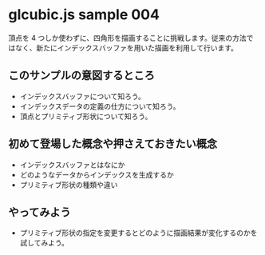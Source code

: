 # glcubic.js sample 004

頂点を 4 つしか使わずに、四角形を描画することに挑戦します。従来の方法ではなく、新たにインデックスバッファを用いた描画を利用して行います。

## このサンプルの意図するところ

* インデックスバッファについて知ろう。
* インデックスデータの定義の仕方について知ろう。
* 頂点とプリミティブ形状について知ろう。

## 初めて登場した概念や押さえておきたい概念

* インデックスバッファとはなにか
* どのようなデータからインデックスを生成するか
* プリミティブ形状の種類や違い

## やってみよう

* プリミティブ形状の指定を変更するとどのように描画結果が変化するのかを試してみよう。


